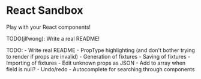 # React Sandbox

Play with your React components!

TODO(jlfwong): Write a real README!

TODO:
    - Write real README
    - PropType highlighting (and don't bother trying to render if props are 
      invalid)
    - Generation of fixtures
    - Saving of fixtures
    - Importing of fixtures
    - Edit unknown props as JSON
    - Add to array when field is null?
    - Undo/redo
    - Autocomplete for searching through components
